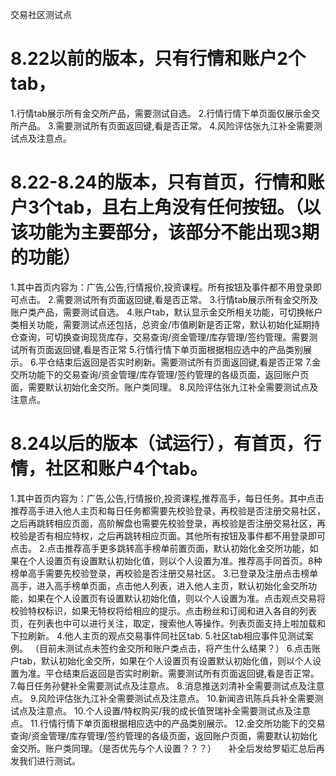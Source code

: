 交易社区测试点 

# 8.22以前的版本，只有行情和账户2个tab，
1.行情tab展示所有金交所产品，需要测试自选。
2.行情行情下单页面仅展示金交所产品。
3.需要测试所有页面返回键,看是否正常。
4.风险评估张九江补全需要测试点及注意点。

# 8.22-8.24的版本，只有首页，行情和账户3个tab，且右上角没有任何按钮。（以该功能为主要部分，该部分不能出现3期的功能）
1.其中首页内容为：广告,公告,行情报价,投资课程。所有按钮及事件都不用登录即可点击。
2.需要测试所有页面返回键,看是否正常。
3.行情tab展示所有金交所及账户类产品，需要测试自选。
4.账户tab，默认显示金交所相关功能，可切换帐户类相关功能，需要测试点还包括，总资金/市值刷新是否正常，默认初始化延期持仓查询，可切换查询现货库存，交易查询/资金管理/库存管理/签约管理。需要测试所有页面返回键,看是否正常
5.行情行情下单页面根据相应选中的产品类别展示。
6.平仓结束后返回是否实时刷新。需要测试所有页面返回键,看是否正常
7.金交所功能下的交易查询/资金管理/库存管理/签约管理的各级页面，返回账户页面，需要默认初始化金交所。账户类同理。
8.风险评估张九江补全需要测试点及注意点。


# 8.24以后的版本（试运行），有首页，行情，社区和账户4个tab。
1.其中首页内容为：广告,公告,行情报价,投资课程,推荐高手，每日任务。其中点击推荐高手进入他人主页和每日任务都需要先校验登录，再校验是否注册交易社区，之后再跳转相应页面，高阶解盘也需要先校验登录，再校验是否注册交易社区，再校验是否有相应特权，之后再跳转相应页面。其他所有按钮及事件都不用登录即可点击。
2.点击推荐高手更多跳转高手榜单前置页面，默认初始化金交所功能，如果在个人设置页有设置默认初始化值，则以个人设置为准。推荐高手同首页。8种榜单高手需要先校验登录，再校验是否注册交易社区。
3.已登录及注册点击榜单高手，进入高手榜单页面，点击他人列表，进入他人主页，默认初始化金交所功能，如果在个人设置页有设置默认初始化值，则以个人设置为准。点击观点交易将校验特权标识，如果无特权将给相应的提示。点击粉丝和订阅和进入各自的列表页，在列表也中可以进行关注，取定，搜索他人等操作。列表页面支持上啦加载和下拉刷新。
4.他人主页的观点交易事件同社区tab.
5.社区tab相应事件见测试案例。 （目前未测试点未签约金交所和账户类点击，将产生什么结果？）
6.点击账户tab，默认初始化金交所，如果在个人设置页有设置默认初始化值，则以个人设置为准。平仓结束后返回是否实时刷新。需要测试所有页面返回键,看是否正常。
7.每日任务孙健补全需要测试点及注意点。
8.消息推送刘清补全需要测试点及注意点。
9.风险评估张九江补全需要测试点及注意点。
10.新闻咨讯陈兵兵补全需要测试点及注意点。
10.个人设置/特权购买/我的成长值贺瑞补全需要测试点及注意点。
11.行情行情下单页面根据相应选中的产品类别展示。
12.金交所功能下的交易查询/资金管理/库存管理/签约管理的各级页面，返回账户页面，需要默认初始化金交所。账户类同理。（是否优先与个人设置？？？）
 
 
补全后发给罗韬汇总后再发我们进行测试。
 
